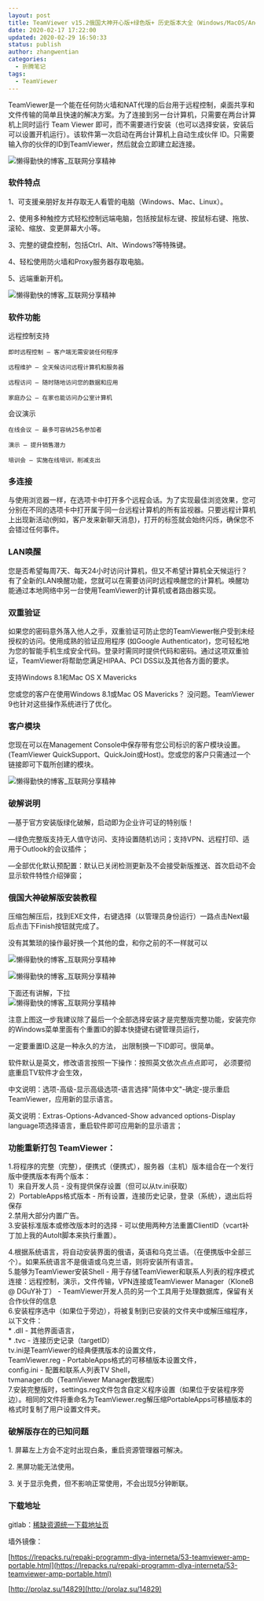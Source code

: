 ```yaml
---
layout: post
title: TeamViewer v15.2俄国大神开心版+绿色版+ 历史版本大全（Windows/MacOS/Android）
date: 2020-02-17 17:22:00
updated: 2020-02-29 16:50:33
status: publish
author: zhangwentian
categories: 
  - 折腾笔记
tags: 
  - TeamViewer
---
```



TeamViewer是一个能在任何防火墙和NAT代理的后台用于远程控制，桌面共享和文件传输的简单且快速的解决方案。为了连接到另一台计算机，只需要在两台计算机上同时运行 Team Viewer 即可，而不需要进行安装（也可以选择安装，安装后可以设置开机运行）。该软件第一次启动在两台计算机上自动生成伙伴 ID。只需要输入你的伙伴的ID到TeamViewer，然后就会立即建立起连接。

![懒得勤快的博客_互联网分享精神](https://www.nbmao.com/wp-content/uploads/2020/02/61a6a-s7jsjteqtnuo.png "TeamViewer v15.2俄国大神破解版+绿色版+ 历史版本大全（Windows/MacOS/Android）")

### 软件特点

1、可支援亲朋好友并存取无人看管的电脑（Windows、Mac、Linux）。

2、使用多种触控方式轻松控制远端电脑，包括按鼠标左键、按鼠标右键、拖放、滚轮、缩放、变更屏幕大小等。

3、完整的键盘控制，包括Ctrl、Alt、Windows?等特殊键。

4、轻松使用防火墙和Proxy服务器存取电脑。

5、远端重新开机。

![懒得勤快的博客_互联网分享精神](https://www.nbmao.com/wp-content/uploads/2020/02/4c540-6370702576164700001377492.png "TeamViewer v15.2俄国大神破解版+绿色版+ 历史版本大全（Windows/MacOS/Android）")

### 软件功能

远程控制支持


`即时远程控制 – 客户端无需安装任何程序`

`远程维护 – 全天候访问远程计算机和服务器`

`远程访问 – 随时随地访问您的数据和应用`

`家庭办公 – 在家也能访问办公室计算机`

会议演示


`在线会议 – 最多可容纳25名参加者`

`演示 – 提升销售潜力`

`培训会 – 实施在线培训，削减支出`

### 多连接

与使用浏览器一样，在选项卡中打开多个远程会话。为了实现最佳浏览效果，您可分别在不同的选项卡中打开属于同一台远程计算机的所有监视器。只要远程计算机上出现新活动(例如，客户发来新聊天消息)，打开的标签就会始终闪烁，确保您不会错过任何事件。

### LAN唤醒

您是否希望每周7天、每天24小时访问计算机，但又不希望计算机全天候运行？ 有了全新的LAN唤醒功能，您就可以在需要访问时远程唤醒您的计算机。唤醒功能通过本地网络中另一台使用TeamViewer的计算机或者路由器实现。

### 双重验证

如果您的密码意外落入他人之手，双重验证可防止您的TeamViewer帐户受到未经授权的访问。使用成熟的验证应用程序 (如Google Authenticator)，您可轻松地为您的智能手机生成安全代码。登录时需同时提供代码和密码。通过这项双重验证，TeamViewer将帮助您满足HIPAA、PCI DSS以及其他各方面的要求。

支持Windows 8.1和Mac OS X Mavericks

您或您的客户在使用Windows 8.1或Mac OS Mavericks？ 没问题。TeamViewer 9也针对这些操作系统进行了优化。

### 客户模块

您现在可以在Management Console中保存带有您公司标识的客户模块设置。(TeamViewer QuickSupport、QuickJoin或Host)。您或您的客户只需通过一个链接即可下载所创建的模块。

![懒得勤快的博客_互联网分享精神](https://www.nbmao.com/wp-content/uploads/2020/02/a202d-6370702580049100005641107.png "TeamViewer v15.2俄国大神破解版+绿色版+ 历史版本大全（Windows/MacOS/Android）")

### 破解说明

—基于官方安装版绿化破解，启动即为企业许可证的特别版！

—绿色完整版支持无人值守访问、支持设置随机访问；支持VPN、远程打印、适用于Outlook的会议插件；

—全部优化默认预配置：默认已关闭检测更新及不会接受新版推送、首次启动不会显示软件特性介绍弹窗；

### 俄国大神破解版安装教程

压缩包解压后，找到EXE文件，右键选择（以管理员身份运行）一路点击Next最后点击下Finish按钮就完成了。

没有其繁琐的操作最好换一个其他的盘，和你之前的不一样就可以

![懒得勤快的博客_互联网分享精神](https://www.nbmao.com/wp-content/uploads/2020/02/419d8-5ccaeccd98954.jpg "TeamViewer v15.2俄国大神破解版+绿色版+ 历史版本大全（Windows/MacOS/Android）")

![懒得勤快的博客_互联网分享精神](https://www.nbmao.com/wp-content/uploads/2020/02/8659e-5ccaeccf6d372.jpg "TeamViewer v15.2俄国大神破解版+绿色版+ 历史版本大全（Windows/MacOS/Android）")

下面还有讲解，下拉  
![懒得勤快的博客_互联网分享精神](https://www.nbmao.com/wp-content/uploads/2020/02/bc828-5ccaecd0e0c8f.jpg "TeamViewer v15.2俄国大神破解版+绿色版+ 历史版本大全（Windows/MacOS/Android）")

注意上图这一步我建议除了最后一个全部选择安装才是完整版完整功能，安装完你的Windows菜单里面有个重置ID的脚本快捷键右键管理员运行，

一定要重置ID.这是一种永久的方法， 出限制换一下ID即可。很简单。

软件默认是英文，修改语言按照一下操作：按照英文依次点点点即可， 必须要彻底重启TV软件才会生效，

中文说明：选项-高级-显示高级选项-语言选择"简体中文"-确定-提示重启TeamViewer，应用新的显示语言。

英文说明：Extras-Options-Advanced-Show advanced options-Display language项选择语言，重启软件即可应用新的显示语言；

### 功能重新打包 TeamViewer：

1.将程序的完整（完整），便携式（便携式），服务器（主机）版本组合在一个发行版中便携版本有两个版本：  
1）来自开发人员 - 没有提供保存设置（但可以从tv.ini获取）  
2）PortableApps格式版本 - 所有设置，连接历史记录，登录（系统），退出后将保存  
2.禁用大部分内置广告。  
3.安装标准版本或修改版本时的选择 - 可以使用两种方法重置ClientID（vcart补丁加上我的AutoIt脚本来执行重置）。

4.根据系统语言，将自动安装界面的俄语，英语和乌克兰语。（在便携版中全部三个）。如果系统语言不是俄语或乌克兰语，则将安装所有语言。  
5.能够为TeamViewer安装Shell - 用于存储TeamViewer和联系人列表的程序模式连接：远程控制，演示，文件传输，VPN连接或TeamViewer Manager（KloneB @ DGuY补丁） - TeamViewer开发人员的另一个工具用于处理数据库，保留有关合作伙伴的信息  
6.安装程序选中（如果位于旁边），将被复制到已安装的文件夹中或解压缩程序，以下文件：  
\* .dll - 其他界面语言，  
\* .tvc - 连接历史记录（targetID）  
tv.ini是TeamViewer的经典便携版本的设置文件，  
TeamViewer.reg - PortableApps格式的可移植版本设置文件，  
сonfig.ini - 配置和联系人列表TV Shell，  
tvmanager.db（TeamViewer Manager数据库）  
7.安装完整版时，settings.reg文件包含自定义程序设置（如果位于安装程序旁边）。相同的文件将重命名为TeamViewer.reg解压缩PortableApps可移植版本的格式时复制了用户设置文件夹。

### 破解版存在的已知问题

1\. 屏幕左上方会不定时出现白条，重启资源管理器可解决。

2\. 黑屏功能无法使用。

3\. 关于显示免费，但不影响正常使用，不会出现5分钟断联。

### 下载地址

gitlab：[稀缺资源统一下载地址页](https://masuit.com/misc/5)

墙外镜像：

[https://lrepacks.ru/repaki-programm-dlya-interneta/53-teamviewer-amp-portable.html](https://lrepacks.ru/repaki-programm-dlya-interneta/53-teamviewer-amp-portable.html)

[http://prolaz.su/14829](http://prolaz.su/14829)
